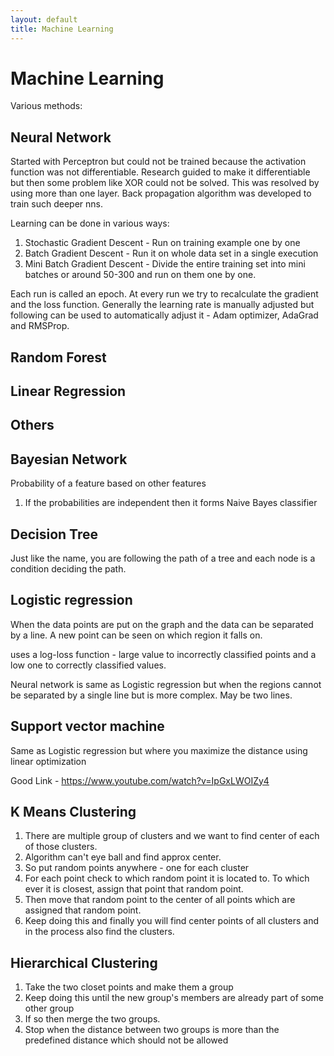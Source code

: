 ```yaml
---
layout: default
title: Machine Learning
---
```


# Machine Learning

Various methods:

## Neural Network

Started with Perceptron but could not be trained because the activation function was not differentiable. Research guided to make it differentiable but then some problem like XOR could not be solved. This was resolved by using more than one layer. Back propagation algorithm was developed to train such deeper nns.

Learning can be done in various ways:

  1. Stochastic Gradient Descent - Run on training example one by one
  2. Batch Gradient Descent - Run it on whole data set in a single execution
  3. Mini Batch Gradient Descent - Divide the entire training set into mini batches or around 50-300 and run on them one by one.

  Each run is called an epoch. At every run we try to recalculate the gradient and the loss function. Generally the learning rate is manually adjusted but following can be used to automatically adjust it - Adam optimizer, AdaGrad and RMSProp.

## Random Forest

## Linear Regression

## Others

## Bayesian Network

Probability of a feature based on other features

1. If the probabilities are independent then it forms Naive Bayes classifier

## Decision Tree

Just like the name, you are following the path of a tree and each node is a condition deciding the path.

## Logistic regression

When the data points are put on the graph and the data can be separated by a line. A new point can be seen on which region it falls on.

uses a log-loss function - large value to incorrectly classified points and a low one to correctly classified values.

Neural network is same as Logistic regression but when the regions cannot be separated by a single line but is more complex. May be two lines.

## Support vector machine

Same as Logistic regression but where you maximize the distance using linear optimization

Good Link - https://www.youtube.com/watch?v=IpGxLWOIZy4

## K Means Clustering

1. There are multiple group of clusters and we want to find center of each of those clusters.
2. Algorithm can't eye ball and find approx center.
3. So put random points anywhere - one for each cluster
4. For each point check to which random point it is located to. To which ever it is closest, assign that point that random point.
5. Then move that random point to the center of all points which are assigned that random point.
6. Keep doing this and finally you will find center points of all clusters and in the process also find the clusters.


## Hierarchical Clustering

1. Take the two closet points and make them a group
2. Keep doing this until the new group's members are already part of some other group
3. If so then merge the two groups.
4. Stop when the distance between two groups is more than the predefined distance which should not be allowed
